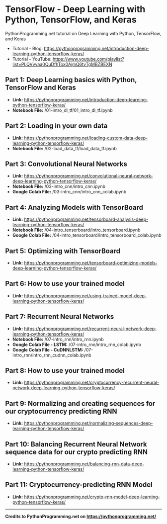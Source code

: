 # TensorFlow - Deep Learning with Python, TensorFlow, and Keras

PythonProgramming.net tutorial on Deep Learning with Python, TensorFlow, and Keras

* Tutorial - Blog: <https://pythonprogramming.net/introduction-deep-learning-python-tensorflow-keras/>
* Tutorial - YouTube: <https://www.youtube.com/playlist?list=PLQVvvaa0QuDfhTox0AjmQ6tvTgMBZBEXN>

## Part 1: Deep Learning basics with Python, TensorFlow and Keras

* **Link:** <https://pythonprogramming.net/introduction-deep-learning-python-tensorflow-keras/>
* **Notebook File:** /01-intro_dl_tf/01_intro_dl_tf.ipynb

## Part 2: Loading in your own data

* **Link:** <https://pythonprogramming.net/loading-custom-data-deep-learning-python-tensorflow-keras/>
* **Notebook File:** /02-load_data_tf/load_data_tf.ipynb

## Part 3: Convolutional Neural Networks

* **Link:** <https://pythonprogramming.net/convolutional-neural-network-deep-learning-python-tensorflow-keras/>
* **Notebook File:** /03-intro_cnn/intro_cnn.ipynb
* **Google Colab File:** /03-intro_cnn/intro_cnn_colab.ipynb

## Part 4: Analyzing Models with TensorBoard

* **Link:** <https://pythonprogramming.net/tensorboard-analysis-deep-learning-python-tensorflow-keras/>
* **Notebook File:** /04-intro_tensorboard/intro_tensorboard.ipynb
* **Google Colab File:** /04-intro_tensorboard/intro_tensorboard_colab.ipynb

## Part 5: Optimizing with TensorBoard

* **Link:** <https://pythonprogramming.net/tensorboard-optimizing-models-deep-learning-python-tensorflow-keras/>

## Part 6: How to use your trained model

* **Link:** <https://pythonprogramming.net/using-trained-model-deep-learning-python-tensorflow-keras/>

## Part 7: Recurrent Neural Networks

* **Link:** <https://pythonprogramming.net/recurrent-neural-network-deep-learning-python-tensorflow-keras/>
* **Notebook File:** /07-intro_rnn/intro_rnn.ipynb
* **Google Colab File - LSTM:** /07-intro_rnn/intro_rnn_colab.ipynb
* **Google Colab File - CuDNNLSTM:** /07-intro_rnn/intro_rnn_cudnn_colab.ipynb

## Part 8: How to use your trained model

* **Link:** <https://pythonprogramming.net/cryptocurrency-recurrent-neural-network-deep-learning-python-tensorflow-keras/>

## Part 9: Normalizing and creating sequences for our cryptocurrency predicting RNN

* **Link:** <https://pythonprogramming.net/normalizing-sequences-deep-learning-python-tensorflow-keras/>

## Part 10: Balancing Recurrent Neural Network sequence data for our crypto predicting RNN

* **Link:** <https://pythonprogramming.net/balancing-rnn-data-deep-learning-python-tensorflow-keras/>

## Part 11: Cryptocurrency-predicting RNN Model

* **Link:** <https://pythonprogramming.net/crypto-rnn-model-deep-learning-python-tensorflow-keras/>

---

**Credits to PythonProgramming.net on <https://pythonprogramming.net/>**